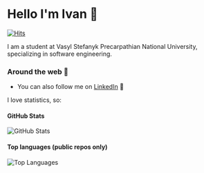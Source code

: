 # Hello I'm Ivan 👋
[![Hits](https://hits.seeyoufarm.com/api/count/incr/badge.svg?url=https%3A%2F%2Fgithub.com%2Fvanya706%2Fhit-counter&count_bg=%2379C83D&title_bg=%23555555&icon=&icon_color=%23E7E7E7&title=hits&edge_flat=false)](https://hits.seeyoufarm.com)

<!--
**vanya706/vanya706** is a ✨ _special_ ✨ repository because its `README.md` (this file) appears on your GitHub profile.

Here are some ideas to get you started:

- 🔭 I’m currently working on ...
- 🌱 I’m currently learning ...
- 👯 I’m looking to collaborate on ...
- 🤔 I’m looking for help with ...
- 💬 Ask me about ...
- 📫 How to reach me: ...
- 😄 Pronouns: ...
- ⚡ Fun fact: ...
-->
I am a student at Vasyl Stefanyk Precarpathian National University, specializing in software engineering.

### Around the web 🧭
- You can also follow me on [LinkedIn](https://www.linkedin.com/in/ivan-mostovyi) 🔗

I love statistics, so:

#### GitHub Stats
![GitHub Stats](https://github-readme-stats.vercel.app/api?username=vanya706&count_private=true&theme=dark)

#### Top languages (public repos only)
![Top Languages](https://github-readme-stats.vercel.app/api/top-langs/?username=vanya706&theme=dark)
